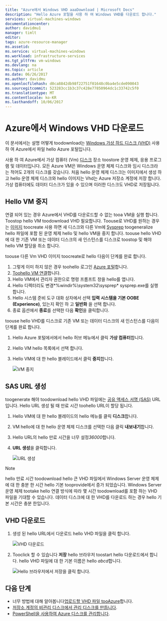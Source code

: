```yaml
---
title: "Azure에서 Windows VHD aaaDownload | Microsoft Docs"
description: "Hello Azure 포털을 사용 하 여 Windows VHD를 다운로드 합니다."
services: virtual-machines-windows
documentationcenter: 
author: davidmu1
manager: timlt
editor: 
tags: azure-resource-manager
ms.assetid: 
ms.service: virtual-machines-windows
ms.workload: infrastructure-services
ms.tgt_pltfrm: vm-windows
ms.devlang: na
ms.topic: article
ms.date: 06/26/2017
ms.author: davidmu
ms.openlocfilehash: d0ca8842db98f22751f01648c0ba4e5cde090043
ms.sourcegitcommit: 523283cc1b3c37c428e77850964dc1c33742c5f0
ms.translationtype: MT
ms.contentlocale: ko-KR
ms.lasthandoff: 10/06/2017
---
```

# <a name="download-a-windows-vhd-from-azure"></a>Azure에서 Windows VHD 다운로드

이 문서에서는 설명 어떻게 toodownload는 [Windows 가상 하드 디스크 (VHD)](about-disks-and-vhds.md?toc=%2fazure%2fvirtual-machines%2fwindows%2ftoc.json) 사용 하 여 Azure에서 파일 hello Azure 포털입니다. 

사용 하 여 Azure에서 가상 컴퓨터 (Vm) [디스크](managed-disks-overview.md?toc=%2fazure%2fvirtual-machines%2fwindows%2ftoc.json) 장소 toostore 운영 체제, 응용 프로그램 및 데이터입니다. 모든 Azure VM은 Windows 운영 체제 디스크와 임시 디스크라는 적어도 2개의 디스크를 갖습니다. 처음 hello 운영 체제 디스크는 이미지에서 생성 하 고 hello 운영 체제 디스크와 hello 이미지는 Vhd는 Azure 저장소 계정에 저장 합니다. 가상 컴퓨터에도 데이터 디스크가 있을 수 있으며 이러한 디스크도 VHD로 저장됩니다.

## <a name="stop-hello-vm"></a>Hello VM 중지

연결 되어 있는 경우 Azure에서 VHD를 다운로드할 수 없는 tooa VM을 실행 합니다. Toostop hello VM toodownload VHD 필요합니다. Toouse로 VHD를 원하는 경우는 [이미지](tutorial-custom-images.md) toocreate 사용 하면 새 디스크와 다른 Vm에 [Sysprep](https://docs.microsoft.com/windows-hardware/manufacture/desktop/sysprep--generalize--a-windows-installation) toogeneralize hello 파일에 포함 된 운영 체제 hello 및 hello VM을 중지 합니다. toouse hello VHD에 대 한 기존 VM 또는 데이터 디스크의 새 인스턴스를 디스크로 toostop 및 해야 hello VM 할당을 취소 합니다.

toouse 다른 Vm VHD 이미지 toocreate로 hello 다음이 단계를 완료 합니다.

1.  그렇게 이미 하지 않은 경우 toohello 로그인 [Azure 포털](https://portal.azure.com/)합니다.
2.  [Toohello VM 연결](connect-logon.md?toc=%2fazure%2fvirtual-machines%2fwindows%2ftoc.json)합니다. 
3.  Hello VM에서 관리자 권한으로 명령 프롬프트 창을 hello를 엽니다.
4.  Hello 디렉터리도 변경*%windir%\system32\sysprep* sysprep.exe를 실행 합니다.
5.  Hello 시스템 준비 도구 대화 상자에서 선택 **입력 시스템을 기본 OOBE (Experience)**, 있는지 확인 하 고 **일반화** 을 선택 합니다.
6.  종료 옵션에서 **종료**를 선택한 다음 **확인**을 클릭합니다. 

toouse hello VHD를 디스크로 기존 VM 또는 데이터 디스크의 새 인스턴스를 다음이 단계를 완료 합니다.

1.  Hello Azure 포털에서에서 hello 허브 메뉴에서 클릭 **가상 컴퓨터**합니다.
2.  Hello VM hello 목록에서 선택 합니다.
3.  Hello VM에 대 한 hello 블레이드에서 클릭 **중지**합니다.

    ![VM 중지](./media/download-vhd/export-stop.png)

## <a name="generate-sas-url"></a>SAS URL 생성

toogenerate 해야 toodownload hello VHD 파일에는 [공유 액세스 서명 (SAS)](../../storage/common/storage-dotnet-shared-access-signature-part-1.md?toc=%2fazure%2fvirtual-machines%2fwindows%2ftoc.json) URL입니다. Hello URL 생성 될 때 만료 시간 toohello URL이 할당 됩니다.

1.  Hello VM에 대 한 hello 블레이드의 hello 메뉴를 클릭 **디스크**합니다.
2.  VM hello에 대 한 hello 운영 체제 디스크를 선택한 다음 클릭 **내보내기**합니다.
3.  Hello URL의 hello 만료 시간을 너무 설정*36000*합니다.
4.  **URL 생성**을 클릭합니다.

    ![URL 생성](./media/download-vhd/export-generate.png)

> [!NOTE]
> hello 만료 시간 toodownload hello 큰 VHD 파일에서 Windows Server 운영 체제에 대 한 충분 한 시간 hello 기본 tooprovide에서 증가 되었습니다. Windows Server 운영 체제 tootake hello 연결 방식에 따라 몇 시간 toodownload를 포함 하는 VHD 파일을 기대할 수 있습니다. 데이터 디스크에 대 한 VHD를 다운로드 하는 경우 hello 기본 시간은 충분 한입니다. 
> 
> 

## <a name="download-vhd"></a>VHD 다운로드

1.  생성 된 hello URL에서 다운로드 hello VHD 파일을 클릭 합니다.

    ![VHD 다운로드](./media/download-vhd/export-download.png)

2.  Tooclick 할 수 있습니다 **저장** hello 브라우저 toostart hello 다운로드에서 합니다. hello VHD 파일에 대 한 기본 이름은 hello *abcd*합니다.

    ![Hello 브라우저에서 저장을 클릭 합니다.](./media/download-vhd/export-save.png)

## <a name="next-steps"></a>다음 단계

- 너무 방법에 대해 알아봅니다[업로드할 VHD 파일 tooAzure](upload-generalized-managed.md?toc=%2fazure%2fvirtual-machines%2fwindows%2ftoc.json)합니다. 
- [저장소 계정의 비관리 디스크에서 관리 디스크를 만듭니다](attach-disk-ps.md?toc=%2fazure%2fvirtual-machines%2fwindows%2ftoc.json).
- [PowerShell을 사용하여 Azure 디스크를 관리합니다](tutorial-manage-data-disk.md?toc=%2fazure%2fvirtual-machines%2fwindows%2ftoc.json).

